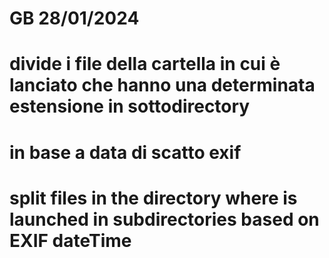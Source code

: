 #   GB 28/01/2024
# divide i file della cartella in cui è lanciato che hanno una determinata estensione in sottodirectory
# in base a data di scatto exif

# split files in the directory where is launched in subdirectories based on EXIF dateTime